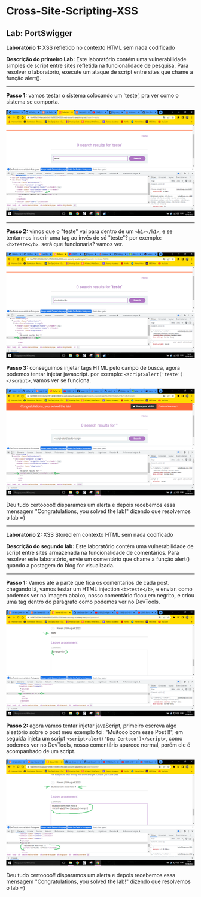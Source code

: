 # Cross-Site-Scripting-XSS
<h2>Lab: PortSwigger</h2>

<p><strong>Laboratório 1:</strong> XSS refletido no contexto HTML sem nada codificado</p>
<strong>Descrição do primeiro Lab:</strong> Este laboratório contém uma vulnerabilidade simples de script entre sites refletida na funcionalidade de pesquisa.
Para resolver o laboratório, execute um ataque de script entre sites que chame a função alert().

-----------------------------------------------------------------------------------------------------------------------------------------------

<strong>Passo 1:</strong> vamos testar o sistema colocando um 'teste', pra ver como o sistema se comporta.

<img src=https://github.com/iRnx/Lab-Cross-Site-Scripting-XSS-/blob/main/imagens/Lab-1/Lab-1.PNG>

-----------------------------------------------------------------------------------------------------------------------------------------------

<strong>Passo 2:</strong> vímos que o "teste" vai para dentro de um `<h1></h1>`, e se tentarmos inserir uma tag ao invés de só "teste"? por exemplo: `<b>teste</b>`. será que funcionaria? vamos ver.

<img src=https://github.com/iRnx/Lab-Cross-Site-Scripting-XSS-/blob/main/imagens/Lab-1/Lab-1-part2.PNG>

<strong>Passo 3:</strong> conseguimos injetar tags HTML pelo campo de busca, agora podemos tentar injetar javascript. por exemplo: `<script>alert('teste')</script>`, vamos ver se funciona.

<img src=https://github.com/iRnx/Lab-Cross-Site-Scripting-XSS-/blob/main/imagens/Lab-1/Lab-1-part3.PNG>

Deu tudo certoooo!! disparamos um alerta e depois recebemos essa mensagem "Congratulations, you solved the lab!" dizendo que resolvemos o lab =)

-----------------------------------------------------------------------------------------------------------------------------------------------

<p><strong>Laboratório 2:</strong> XSS Stored em contexto HTML sem nada codificado</p>
<strong>Descrição do segundo lab:</strong> Este laboratório contém uma vulnerabilidade de script entre sites armazenada na funcionalidade de comentários.
Para resolver este laboratório, envie um comentário que chame a função alert() quando a postagem do blog for visualizada.

-----------------------------------------------------------------------------------------------------------------------------------------------

<strong>Passo 1:</strong> Vamos até a parte que fica os comentarios de cada post. chegando lá, vamos testar um HTML injection `<b>teste</b>`, e enviar.
como podemos ver na imagem abaixo, nosso comentário ficou em negrito, e criou uma tag dentro do parágrafo como podemos ver no DevTools.

<img src=https://github.com/iRnx/Lab-Cross-Site-Scripting-XSS-/blob/main/imagens/Lab-2/Lab-2.PNG>

<strong>Passo 2:</strong> agora vamos tentar injetar javaScript, primeiro escreva algo aleatório sobre o post meu exemplo foi: "Muitooo bom esse Post !!",
em seguida injeta um script `<script>alert('Deu Certooo')</script>`, como podemos ver no DevTools, nosso comentário aparece normal, porém ele é acompanhado de um script.

<img src=https://github.com/iRnx/Lab-Cross-Site-Scripting-XSS-/blob/main/imagens/Lab-2/Lab-2-part-2.PNG>

Deu tudo certoooo!! disparamos um alerta e depois recebemos essa mensagem "Congratulations, you solved the lab!" dizendo que resolvemos o lab =)









